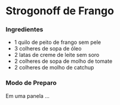 # Strogonoff de Frango
### Ingredientes
 - 1 quilo de peito de frango sem pele
 - 3 colheres de sopa de óleo
 - 2 latas de creme de leite sem soro
 - 2 colheres de sopa de molho de tomate
 - 2 colheres de molho de catchup

 ### Modo de Preparo
 Em uma panela ...
